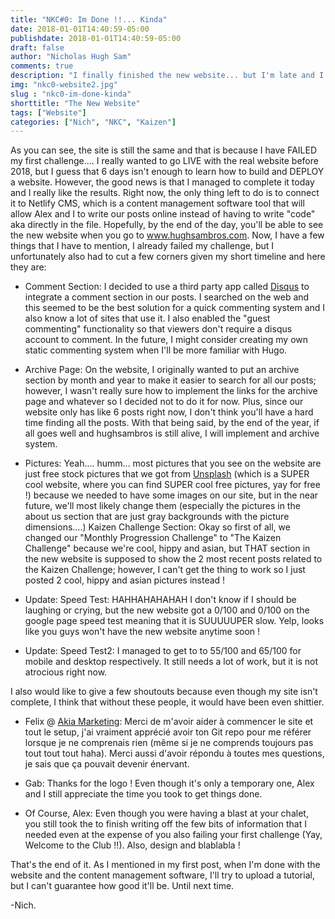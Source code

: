 ```yaml
---
title: "NKC#0: Im Done !!... Kinda"
date: 2018-01-01T14:40:59-05:00
publishdate: 2018-01-01T14:40:59-05:00
draft: false
author: "Nicholas Hugh Sam"
comments: true
description: "I finally finished the new website... but I'm late and I cheated a bit"
img: "nkc0-website2.jpg"
slug : "nkc0-im-done-kinda"
shorttitle: "The New Website"
tags: ["Website"]
categories: ["Nich", "NKC", "Kaizen"]
---
```

As you can see, the site is still the same and that is because I have FAILED my first challenge.... I really wanted to go LIVE with the real website before 2018, but I guess that 6 days isn't enough to learn how to build and DEPLOY a website. However, the good news is that I managed to complete it today and I really like the results. Right now, the only thing left to do is to connect it to Netlify CMS, which is a content management software tool that will allow Alex and I to write our posts online instead of having to write "code" aka directly in the file. Hopefully, by the end of the day, you'll be able to see the new website when you go to www.hughsambros.com. Now, I have a few things that I have to mention, I already failed my challenge, but I unfortunately also had to cut a few corners given my short timeline and here they are:


* Comment Section:
    I decided to use a third party app called [Disqus](https://disqus.com/) to integrate a comment section in our posts. I searched on the web and this seemed to be the best solution for a quick commenting system and I also know a lot of sites that use it. I also enabled the "guest commenting" functionality so that viewers don't require a disqus account to comment. In the future, I might consider creating my own static commenting system when I'll be more familiar with Hugo.

* Archive Page:
    On the website, I originally wanted to put an archive section by month and year to make it easier to search for all our posts; however, I wasn't really sure how to implement the links for the archive page and whatever so I decided not to do it for now. Plus, since our website only has like 6 posts right now, I don't think you'll have a hard time finding all the posts. With that being said, by the end of the year, if all goes well and hughsambros is still alive, I will implement and archive system.

* Pictures:
    Yeah.... humm... most pictures that you see on the website are just free stock pictures that we got from [Unsplash](https://unsplash.com/) (which is a SUPER cool website, where you can find SUPER cool free pictures, yay for free !) because we needed to have some images on our site, but in the near future, we'll most likely change them (especially the pictures in the about us section that are just gray backgrounds with the picture dimensions....)
    Kaizen Challenge Section:
    Okay so first of all, we changed our "Monthly Progression Challenge" to "The Kaizen Challenge" because we're cool, hippy and asian, but THAT section in the new website is supposed to show the 2 most recent posts related to the Kaizen Challenge; however, I can't get the thing to work so I just posted 2 cool, hippy and asian pictures instead !

* Update: Speed Test:
    HAHHAHAHAHAH I don't know if I should be laughing or crying, but the new website got a 0/100 and 0/100 on the google page speed test meaning that it is SUUUUUPER slow. Yelp, looks like you guys won't have the new website anytime soon !

* Update: Speed Test2:
    I managed to get to to 55/100 and 65/100 for mobile and desktop respectively. It still needs a lot of work, but it is not atrocious right now.

I also would like to give a few shoutouts because even though my site isn't complete, I think that without these people, it would have been even shittier.

* Felix @ [Akia Marketing](akiamarketing.ca): Merci de m'avoir aider à commencer le site et tout le setup, j'ai vraiment apprécié avoir ton Git repo pour me référer lorsque je ne comprenais rien (même si je ne comprends toujours pas tout tout tout haha). Merci aussi d'avoir répondu à toutes mes questions, je sais que ça pouvait devenir énervant.

* Gab: Thanks for the logo ! Even though it's only a temporary one, Alex and I still appreciate the time you took to get things done.

* Of Course, Alex: Even though you were having a blast at your chalet, you still took the to finish writing off the few bits of information that I needed even at the expense of you also failing your first challenge (Yay, Welcome to the Club !!). Also, design and blablabla !


That's the end of it. As I mentioned in my first post, when I'm done with the website and the content management software, I'll try to upload a tutorial, but I can't guarantee how good it'll be. Until next time.

-Nich.
